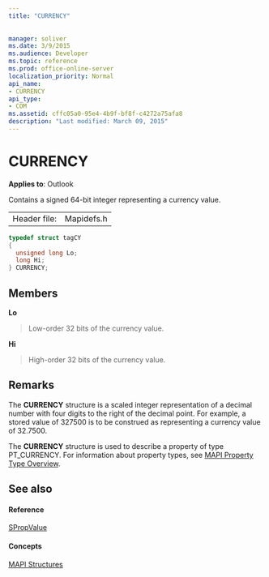 ```yaml
---
title: "CURRENCY"
 
 
manager: soliver
ms.date: 3/9/2015
ms.audience: Developer
ms.topic: reference
ms.prod: office-online-server
localization_priority: Normal
api_name:
- CURRENCY
api_type:
- COM
ms.assetid: cffc05a0-95e4-4b9f-bf8f-c4272a75afa8
description: "Last modified: March 09, 2015"
---
```


# CURRENCY

  
  
**Applies to**: Outlook 
  
Contains a signed 64-bit integer representing a currency value. 
  
|||
|:-----|:-----|
|Header file:  <br/> |Mapidefs.h  <br/> |
   
```cpp
typedef struct tagCY
{
  unsigned long Lo;
  long Hi;
} CURRENCY;

```

## Members

 **Lo**
  
> Low-order 32 bits of the currency value. 
    
 **Hi**
  
> High-order 32 bits of the currency value.
    
## Remarks

The **CURRENCY** structure is a scaled integer representation of a decimal number with four digits to the right of the decimal point. For example, a stored value of 327500 is to be construed as representing a currency value of 32.7500. 
  
The **CURRENCY** structure is used to describe a property of type PT_CURRENCY. For information about property types, see [MAPI Property Type Overview](mapi-property-type-overview.md).
  
## See also

#### Reference

[SPropValue](spropvalue.md)
#### Concepts

[MAPI Structures](mapi-structures.md)


